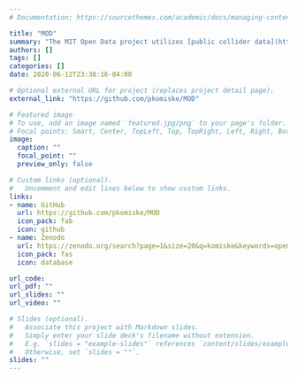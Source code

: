 ```yaml
---
# Documentation: https://sourcethemes.com/academic/docs/managing-content/

title: "MOD"
summary: "The MIT Open Data project utilizes [public collider data](http://opendata.cern.ch/) for interesting scientific endeavors in a complementary manner to the experimental collaborations. For [our analysis](publication/cmsodemd) using the [CMS 2011A Jet Primary Dataset](http://doi.org/10.7483/OPENDATA.CMS.UP77.P6PQ) and associated simulated datasets, we [re-released](https://zenodo.org/search?page=1&size=20&q=komiske&keywords=open%20data) a number of datasets in an easy to use format as well as made our entire analysis publically available."
authors: []
tags: []
categories: []
date: 2020-06-12T23:38:16-04:00

# Optional external URL for project (replaces project detail page).
external_link: "https://github.com/pkomiske/MOD"

# Featured image
# To use, add an image named `featured.jpg/png` to your page's folder.
# Focal points: Smart, Center, TopLeft, Top, TopRight, Left, Right, BottomLeft, Bottom, BottomRight.
image:
  caption: ""
  focal_point: ""
  preview_only: false

# Custom links (optional).
#   Uncomment and edit lines below to show custom links.
links:
- name: GitHub
  url: https://github.com/pkomiske/MOD
  icon_pack: fab
  icon: github
- name: Zenodo
  url: https://zenodo.org/search?page=1&size=20&q=komiske&keywords=open%20data
  icon_pack: fas
  icon: database

url_code:
url_pdf: ""
url_slides: ""
url_video: ""

# Slides (optional).
#   Associate this project with Markdown slides.
#   Simply enter your slide deck's filename without extension.
#   E.g. `slides = "example-slides"` references `content/slides/example-slides.md`.
#   Otherwise, set `slides = ""`.
slides: ""
---
```

